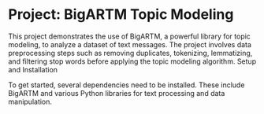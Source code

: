 # Project: BigARTM Topic Modeling

This project demonstrates the use of BigARTM, a powerful library for topic modeling, to analyze a dataset of text messages. The project involves data preprocessing steps such as removing duplicates, tokenizing, lemmatizing, and filtering stop words before applying the topic modeling algorithm.
Setup and Installation

To get started, several dependencies need to be installed. These include BigARTM and various Python libraries for text processing and data manipulation.
